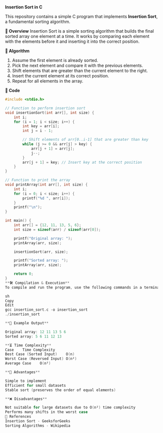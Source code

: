 **Insertion Sort in C**

This repository contains a simple C program that implements **Insertion Sort**, a fundamental sorting algorithm.

**📌 Overview**
Insertion Sort is a simple sorting algorithm that builds the final sorted array one element at a time. It works by comparing each element with the elements before it and inserting it into the correct position.

**🚀 Algorithm**
1. Assume the first element is already sorted.
2. Pick the next element and compare it with the previous elements.
3. Shift elements that are greater than the current element to the right.
4. Insert the current element at its correct position.
5. Repeat for all elements in the array.

**📝 Code**

```c
#include <stdio.h>

// Function to perform insertion sort
void insertionSort(int arr[], int size) {
    int i;
    for (i = 1; i < size; i++) {
        int key = arr[i];
        int j = i - 1;

        // Shift elements of arr[0..i-1] that are greater than key
        while (j >= 0 && arr[j] > key) {
            arr[j + 1] = arr[j];
            j--;
        }
        arr[j + 1] = key; // Insert key at the correct position
    }
}

// Function to print the array
void printArray(int arr[], int size) {
    int i;
    for (i = 0; i < size; i++) {
        printf("%d ", arr[i]);
    }
    printf("\n");
}

int main() {
    int arr[] = {12, 11, 13, 5, 6};
    int size = sizeof(arr) / sizeof(arr[0]);

    printf("Original array: ");
    printArray(arr, size);

    insertionSort(arr, size);

    printf("Sorted array: ");
    printArray(arr, size);

    return 0;
}
**🛠️ Compilation & Execution**
To compile and run the program, use the following commands in a terminal:

sh
Copy
Edit
gcc insertion_sort.c -o insertion_sort
./insertion_sort

**🎯 Example Output**

Original array: 12 11 13 5 6 
Sorted array: 5 6 11 12 13

**⏳ Time Complexity**
Case	Time Complexity
Best Case (Sorted Input)	O(n)
Worst Case (Reversed Input)	O(n²)
Average Case	O(n²)

**📌 Advantages**

Simple to implement
Efficient for small datasets
Stable sort (preserves the order of equal elements)

**❌ Disadvantages**

Not suitable for large datasets due to O(n²) time complexity
Performs many shifts in the worst case
🔗 References
Insertion Sort - GeeksforGeeks
Sorting Algorithms - Wikipedia

